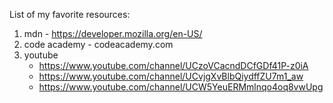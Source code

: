 List of my favorite resources:
1. mdn - https://developer.mozilla.org/en-US/
2. code academy - codeacademy.com
3. youtube
	- https://www.youtube.com/channel/UCzoVCacndDCfGDf41P-z0iA
	- https://www.youtube.com/channel/UCvjgXvBlbQiydffZU7m1_aw
	- https://www.youtube.com/channel/UCW5YeuERMmlnqo4oq8vwUpg
